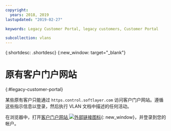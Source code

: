 ```yaml
---
copyright:
  years: 2018, 2019
lastupdated: "2019-02-27"

keywords: Legacy Customer Portal, legacy customers, Customer Portal

subcollection: vlans
---
```


{:shortdesc: .shortdesc}
{:new_window: target="_blank"}
 
# 原有客户门户网站
{:#legacy-customer-portal}
 
某些原有客户只能通过 `https.control.softlayer.com` 访问客户门户网站。遵循这些指示信息以登录，然后执行 VLAN 文档中描述的任何活动。 

在浏览器中，打开[客户门户网站 ![外部链接图标](../../icons/launch-glyph.svg "外部链接图标")](https://control.softlayer.com/){: new_window}，并登录到您的帐户。
